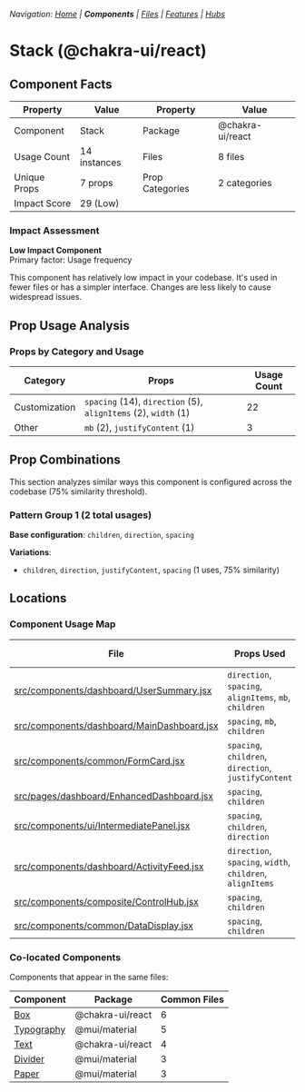 
*Navigation: [Home](../../index.md) | **Components** | [Files](../../files.md) | [Features](../../features.md) | [Hubs](../../hubs.md)*



# Stack (@chakra-ui/react)

## Component Facts

| Property | Value | Property | Value |
|----------|-------|----------|-------|
| Component | Stack | Package | @chakra-ui/react |
| Usage Count | 14 instances | Files | 8 files |
| Unique Props | 7 props | Prop Categories | 2 categories |
| Impact Score | 29 (Low) | | |

### Impact Assessment

**Low Impact Component**  
Primary factor: Usage frequency

This component has relatively low impact in your codebase. It&#x27;s used in fewer files or has a simpler interface. Changes are less likely to cause widespread issues.

## Prop Usage Analysis

### Props by Category and Usage

| Category | Props | Usage Count |
|----------|-------|-------------|
| Customization | `spacing` (14), `direction` (5), `alignItems` (2), `width` (1) | 22 |
| Other | `mb` (2), `justifyContent` (1) | 3 |

## Prop Combinations

This section analyzes similar ways this component is configured across the codebase (75% similarity threshold).

### Pattern Group 1 (2 total usages)

**Base configuration**: `children`, `direction`, `spacing`

**Variations**:
- `children`, `direction`, `justifyContent`, `spacing` (1 uses, 75% similarity)


## Locations

### Component Usage Map

| File | Props Used | Prop Categories |
|------|------------|----------------|
| [src/components/dashboard/UserSummary.jsx](https://github.com/star4beam/react-import-analyzer/blob/main/test-project/src/components/dashboard/UserSummary.jsx) | `direction`, `spacing`, `alignItems`, `mb`, `children` | 3 |
| [src/components/dashboard/MainDashboard.jsx](https://github.com/star4beam/react-import-analyzer/blob/main/test-project/src/components/dashboard/MainDashboard.jsx) | `spacing`, `mb`, `children` | 3 |
| [src/components/common/FormCard.jsx](https://github.com/star4beam/react-import-analyzer/blob/main/test-project/src/components/common/FormCard.jsx) | `spacing`, `children`, `direction`, `justifyContent` | 3 |
| [src/pages/dashboard/EnhancedDashboard.jsx](https://github.com/star4beam/react-import-analyzer/blob/main/test-project/src/pages/dashboard/EnhancedDashboard.jsx) | `spacing`, `children` | 2 |
| [src/components/ui/IntermediatePanel.jsx](https://github.com/star4beam/react-import-analyzer/blob/main/test-project/src/components/ui/IntermediatePanel.jsx) | `spacing`, `children`, `direction` | 2 |
| [src/components/dashboard/ActivityFeed.jsx](https://github.com/star4beam/react-import-analyzer/blob/main/test-project/src/components/dashboard/ActivityFeed.jsx) | `direction`, `spacing`, `width`, `children`, `alignItems` | 2 |
| [src/components/composite/ControlHub.jsx](https://github.com/star4beam/react-import-analyzer/blob/main/test-project/src/components/composite/ControlHub.jsx) | `spacing`, `children` | 2 |
| [src/components/common/DataDisplay.jsx](https://github.com/star4beam/react-import-analyzer/blob/main/test-project/src/components/common/DataDisplay.jsx) | `spacing`, `children` | 2 |

### Co-located Components
Components that appear in the same files:

| Component | Package | Common Files |
|-----------|---------|--------------|
| [Box](../@chakra-ui_react/Box.md) | @chakra-ui/react | 6 |
| [Typography](../@mui_material/Typography.md) | @mui/material | 5 |
| [Text](../@chakra-ui_react/Text.md) | @chakra-ui/react | 4 |
| [Divider](../@mui_material/Divider.md) | @mui/material | 3 |
| [Paper](../@mui_material/Paper.md) | @mui/material | 3 |
